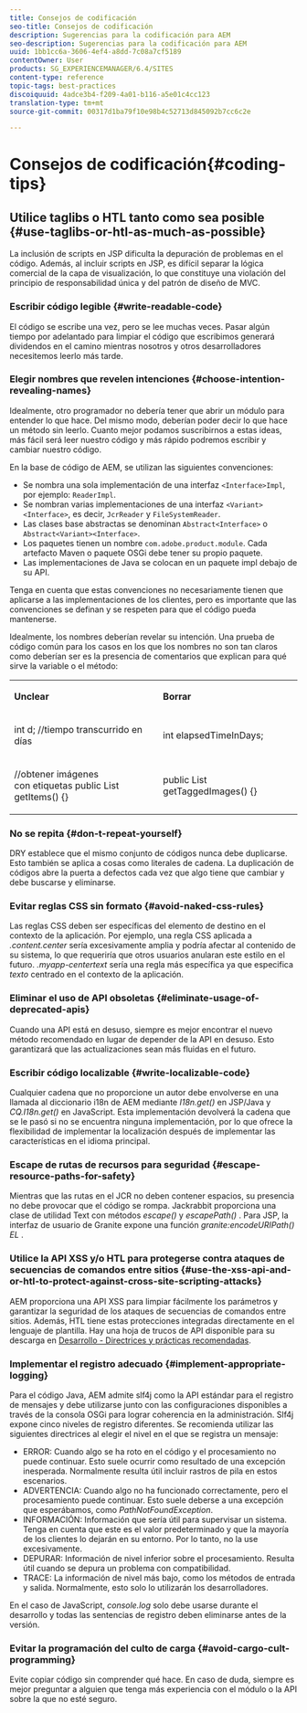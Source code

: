 ```yaml
---
title: Consejos de codificación
seo-title: Consejos de codificación
description: Sugerencias para la codificación para AEM
seo-description: Sugerencias para la codificación para AEM
uuid: 1bb1cc6a-3606-4ef4-a8dd-7c08a7cf5189
contentOwner: User
products: SG_EXPERIENCEMANAGER/6.4/SITES
content-type: reference
topic-tags: best-practices
discoiquuid: 4adce3b4-f209-4a01-b116-a5e01c4cc123
translation-type: tm+mt
source-git-commit: 00317d1ba79f10e98b4c52713d845092b7cc6c2e

---
```



# Consejos de codificación{#coding-tips}

## Utilice taglibs o HTL tanto como sea posible {#use-taglibs-or-htl-as-much-as-possible}

La inclusión de scripts en JSP dificulta la depuración de problemas en el código. Además, al incluir scripts en JSP, es difícil separar la lógica comercial de la capa de visualización, lo que constituye una violación del principio de responsabilidad única y del patrón de diseño de MVC.

### Escribir código legible {#write-readable-code}

El código se escribe una vez, pero se lee muchas veces. Pasar algún tiempo por adelantado para limpiar el código que escribimos generará dividendos en el camino mientras nosotros y otros desarrolladores necesitemos leerlo más tarde.

### Elegir nombres que revelen intenciones {#choose-intention-revealing-names}

Idealmente, otro programador no debería tener que abrir un módulo para entender lo que hace. Del mismo modo, deberían poder decir lo que hace un método sin leerlo. Cuanto mejor podamos suscribirnos a estas ideas, más fácil será leer nuestro código y más rápido podremos escribir y cambiar nuestro código.

En la base de código de AEM, se utilizan las siguientes convenciones:


* Se nombra una sola implementación de una interfaz `<Interface>Impl`, por ejemplo: `ReaderImpl`.
* Se nombran varias implementaciones de una interfaz `<Variant><Interface>`, es decir, `JcrReader` y `FileSystemReader`.
* Las clases base abstractas se denominan `Abstract<Interface>` o `Abstract<Variant><Interface>`.
* Los paquetes tienen un nombre `com.adobe.product.module`.  Cada artefacto Maven o paquete OSGi debe tener su propio paquete.
* Las implementaciones de Java se colocan en un paquete impl debajo de su API.


Tenga en cuenta que estas convenciones no necesariamente tienen que aplicarse a las implementaciones de los clientes, pero es importante que las convenciones se definan y se respeten para que el código pueda mantenerse.

Idealmente, los nombres deberían revelar su intención. Una prueba de código común para los casos en los que los nombres no son tan claros como deberían ser es la presencia de comentarios que explican para qué sirve la variable o el método:

<table> 
 <tbody> 
  <tr> 
   <td><p><strong>Unclear</strong></p> </td> 
   <td><p><strong>Borrar</strong></p> </td> 
  </tr> 
  <tr> 
   <td><p>int d; //tiempo transcurrido en días</p> </td> 
   <td><p>int elapsedTimeInDays;</p> </td> 
  </tr> 
  <tr> 
   <td><p>//obtener imágenes<br /> con etiquetas public List getItems() {}</p> </td> 
   <td><p>public List getTaggedImages() {}</p> </td> 
  </tr> 
 </tbody> 
</table>

### No se repita {#don-t-repeat-yourself}

DRY establece que el mismo conjunto de códigos nunca debe duplicarse. Esto también se aplica a cosas como literales de cadena. La duplicación de códigos abre la puerta a defectos cada vez que algo tiene que cambiar y debe buscarse y eliminarse.

### Evitar reglas CSS sin formato {#avoid-naked-css-rules}

Las reglas CSS deben ser específicas del elemento de destino en el contexto de la aplicación. Por ejemplo, una regla CSS aplicada a *.content.center* sería excesivamente amplia y podría afectar al contenido de su sistema, lo que requeriría que otros usuarios anularan este estilo en el futuro. *.myapp-centertext* sería una regla más específica ya que especifica *texto* centrado en el contexto de la aplicación.

### Eliminar el uso de API obsoletas {#eliminate-usage-of-deprecated-apis}

Cuando una API está en desuso, siempre es mejor encontrar el nuevo método recomendado en lugar de depender de la API en desuso. Esto garantizará que las actualizaciones sean más fluidas en el futuro.

### Escribir código localizable {#write-localizable-code}

Cualquier cadena que no proporcione un autor debe envolverse en una llamada al diccionario i18n de AEM mediante *I18n.get()* en JSP/Java y *CQ.I18n.get()* en JavaScript. Esta implementación devolverá la cadena que se le pasó si no se encuentra ninguna implementación, por lo que ofrece la flexibilidad de implementar la localización después de implementar las características en el idioma principal.

### Escape de rutas de recursos para seguridad {#escape-resource-paths-for-safety}

Mientras que las rutas en el JCR no deben contener espacios, su presencia no debe provocar que el código se rompa. Jackrabbit proporciona una clase de utilidad Text con métodos *escape()* y *escapePath()* . Para JSP, la interfaz de usuario de Granite expone una función *granite:encodeURIPath() EL* .

### Utilice la API XSS y/o HTL para protegerse contra ataques de secuencias de comandos entre sitios {#use-the-xss-api-and-or-htl-to-protect-against-cross-site-scripting-attacks}

AEM proporciona una API XSS para limpiar fácilmente los parámetros y garantizar la seguridad de los ataques de secuencias de comandos entre sitios. Además, HTL tiene estas protecciones integradas directamente en el lenguaje de plantilla. Hay una hoja de trucos de API disponible para su descarga en [Desarrollo - Directrices y prácticas recomendadas](/help/sites-developing/dev-guidelines-bestpractices.md).

### Implementar el registro adecuado {#implement-appropriate-logging}

Para el código Java, AEM admite slf4j como la API estándar para el registro de mensajes y debe utilizarse junto con las configuraciones disponibles a través de la consola OSGi para lograr coherencia en la administración. Slf4j expone cinco niveles de registro diferentes. Se recomienda utilizar las siguientes directrices al elegir el nivel en el que se registra un mensaje:

* ERROR: Cuando algo se ha roto en el código y el procesamiento no puede continuar. Esto suele ocurrir como resultado de una excepción inesperada. Normalmente resulta útil incluir rastros de pila en estos escenarios.
* ADVERTENCIA: Cuando algo no ha funcionado correctamente, pero el procesamiento puede continuar. Esto suele deberse a una excepción que esperábamos, como *PathNotFoundException*.
* INFORMACIÓN: Información que sería útil para supervisar un sistema. Tenga en cuenta que este es el valor predeterminado y que la mayoría de los clientes lo dejarán en su entorno. Por lo tanto, no la use excesivamente.
* DEPURAR: Información de nivel inferior sobre el procesamiento. Resulta útil cuando se depura un problema con compatibilidad.
* TRACE: La información de nivel más bajo, como los métodos de entrada y salida. Normalmente, esto solo lo utilizarán los desarrolladores.

En el caso de JavaScript, *console.log* solo debe usarse durante el desarrollo y todas las sentencias de registro deben eliminarse antes de la versión.

### Evitar la programación del culto de carga {#avoid-cargo-cult-programming}

Evite copiar código sin comprender qué hace. En caso de duda, siempre es mejor preguntar a alguien que tenga más experiencia con el módulo o la API sobre la que no esté seguro.
